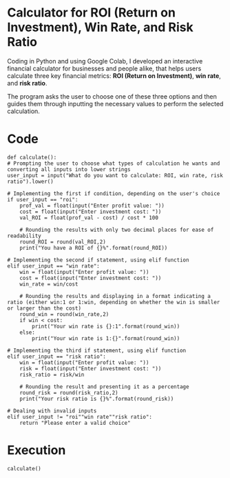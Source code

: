 # Calculator for ROI (Return on Investment), Win Rate, and Risk Ratio

Coding in Python and using Google Colab, I developed an interactive financial calculator for businesses and people alike, that helps users calculate three key financial metrics: **ROI (Return on Investment)**, **win rate**, and **risk ratio**. 

The program asks the user to choose one of these three options and then guides them through inputting the necessary values to perform the selected calculation.

# Code
    def calculate():
    # Prompting the user to choose what types of calculation he wants and converting all inputs into lower strings
    user_input = input("What do you want to calculate: ROI, win rate, risk ratio").lower()
    
    # Implementing the first if condition, depending on the user's choice
    if user_input == "roi":
        prof_val = float(input("Enter profit value: "))
        cost = float(input("Enter investment cost: "))
        val_ROI = float(prof_val - cost) / cost * 100

        # Rounding the results with only two decimal places for ease of readability
        round_ROI = round(val_ROI,2)
        print("You have a ROI of {}%".format(round_ROI))

    # Implementing the second if statement, using elif function
    elif user_input == "win rate":
        win = float(input("Enter profit value: "))
        cost = float(input("Enter investment cost: "))
        win_rate = win/cost
        
        # Rounding the results and displaying in a format indicating a ratio (either win:1 or 1:win, depending on whether the win is smaller or larger than the cost)
        round_win = round(win_rate,2)
        if win < cost:
            print("Your win rate is {}:1".format(round_win))
        else:
            print("Your win rate is 1:{}".format(round_win))

    # Implementing the third if statement, using elif function
    elif user_input == "risk ratio":
        win = float(input("Enter profit value: "))
        risk = float(input("Enter investment cost: "))
        risk_ratio = risk/win

        # Rounding the result and presenting it as a percentage
        round_risk = round(risk_ratio,2)
        print("Your risk ratio is {}%".format(round_risk))
    
    # Dealing with invalid inputs
    elif user_input != "roi""win rate""risk ratio":
        return "Please enter a valid choice"

# Execution
    calculate()
